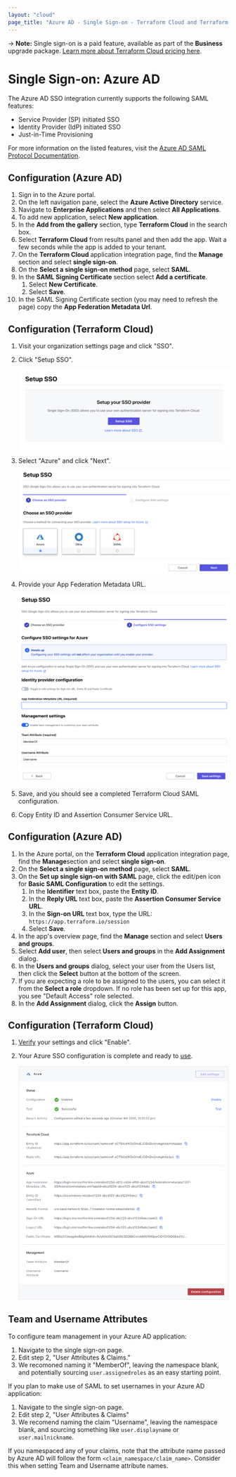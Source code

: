 ```yaml
---
layout: "cloud"
page_title: "Azure AD - Single Sign-on - Terraform Cloud and Terraform Enterprise"
---
```


-> **Note:** Single sign-on is a paid feature, available as part of the **Business** upgrade package. [Learn more about Terraform Cloud pricing here](https://www.hashicorp.com/products/terraform/pricing/).

# Single Sign-on: Azure AD

The Azure AD SSO integration currently supports the following SAML features:

- Service Provider (SP) initiated SSO
- Identity Provider (IdP) initiated SSO
- Just-in-Time Provisioning

For more information on the listed features, visit the [Azure AD SAML Protocol Documentation](https://docs.microsoft.com/en-us/azure/active-directory/develop/single-sign-on-saml-protocol).

## Configuration (Azure AD)

1. Sign in to the Azure portal.
2. On the left navigation pane, select the **Azure Active Directory** service.
3. Navigate to **Enterprise Applications** and then select **All Applications**.
4. To add new application, select **New application**.
5. In the **Add from the gallery** section, type **Terraform Cloud** in the search box.
6. Select **Terraform Cloud** from results panel and then add the app. Wait a few seconds while the app is added to your tenant.
7. On the **Terraform Cloud** application integration page, find the **Manage** section and select **single sign-on**.
8. On the **Select a single sign-on method** page, select **SAML**.
9. In the **SAML Signing Certificate** section select **Add a certificate**.
    1. Select **New Certificate**.
    1. Select **Save**.
10. In the SAML Signing Certificate section (you may need to refresh the page) copy the **App Federation Metadata Url**.

## Configuration (Terraform Cloud)

1. Visit your organization settings page and click "SSO".

2. Click "Setup SSO".

    ![sso-setup](../images/sso/setup.png)

3. Select "Azure" and click "Next".

    ![sso-wizard-choose-provider-azure](../images/sso/wizard-choose-provider-azure.png)

4. Provide your App Federation Metadata URL.

    ![sso-wizard-configure-settings-azure](../images/sso/wizard-configure-settings-azure.png)

5. Save, and you should see a completed Terraform Cloud SAML configuration.

6. Copy Entity ID and Assertion Consumer Service URL.

## Configuration (Azure AD)

1. In the Azure portal, on the **Terraform Cloud** application integration page, find the **Manage**section and select **single sign-on**.
2. On the **Select a single sign-on method** page, select **SAML**.
3. On the **Set up single sign-on with SAML** page, click the edit/pen icon for **Basic SAML Configuration** to edit the settings.
    1. In the **Identifier** text box, paste the **Entity ID**.
    2. In the **Reply URL** text box, paste the **Assertion Consumer Service URL**.
    3. In the **Sign-on URL** text box, type the URL: `https://app.terraform.io/session`
    4. Select **Save**.
4. In the app's overview page, find the **Manage** section and select **Users and groups**.
5. Select **Add user**, then select **Users and groups** in the **Add Assignment** dialog.
6. In the **Users and groups** dialog, select your user from the Users list, then click the **Select** button at the bottom of the screen.
7. If you are expecting a role to be assigned to the users, you can select it from the **Select a role** dropdown. If no role has been set up for this app, you see "Default Access" role selected.
8. In the **Add Assignment** dialog, click the **Assign** button.

## Configuration (Terraform Cloud)

1. [Verify](./testing.html) your settings and click "Enable".

2. Your Azure SSO configuration is complete and ready to [use](../single-sign-on.html#using-sso).

    ![sso-settings](../images/sso/settings-azure.png)

## Team and Username Attributes

To configure team management in your Azure AD application:
1. Navigate to the single sign-on page.
1. Edit step 2, "User Attributes & Claims."
1. We recomoned naming it "MemberOf", leaving the namespace blank, and potentially sourcing `user.assignedroles` as an easy starting point.

If you plan to make use of SAML to set usernames in your Azure AD application:
1. Navigate to the single sign-on page.
1. Edit step 2, "User Attributes & Claims"
1. We recomend naming the claim "Username", leaving the namespace blank, and sourcing something like `user.displayname` or `user.mailnickname`.


If you namespaced any of your claims, note that the attribute name passed by Azure AD will follow the form `<claim_namespace/claim_name>`. Consider this when setting Team and Username attribute names.
